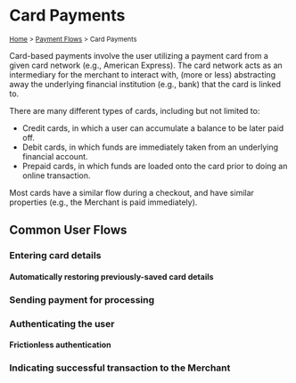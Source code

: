 # Card Payments
<sup>[Home][home] > [Payment Flows][payment-flows] > Card Payments</sup>

Card-based payments involve the user utilizing a payment card from a given card
network (e.g., American Express). The card network acts as an intermediary for
the merchant to interact with, (more or less) abstracting away the underlying
financial institution (e.g., bank) that the card is linked to.

There are many different types of cards, including but not limited to:

- Credit cards, in which a user can accumulate a balance to be later paid off.
- Debit cards, in which funds are immediately taken from an underlying financial
  account.
- Prepaid cards, in which funds are loaded onto the card prior to doing an
  online transaction.

Most cards have a similar flow during a checkout, and have similar properties
(e.g., the Merchant is paid immediately).

## Common User Flows

### Entering card details

#### Automatically restoring previously-saved card details

### Sending payment for processing

### Authenticating the user

#### Frictionless authentication

### Indicating successful transaction to the Merchant

[home]: ../README.md
[payment-flows]: README.md
